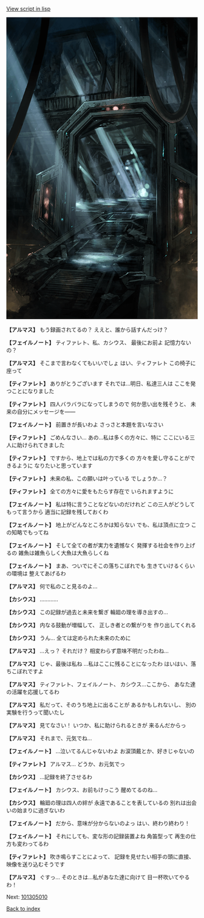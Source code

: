 [View script in lisp](../scripts/101304060.txt)

![bifrost.png](../images/backgrounds/bifrost.png)

**【アルマス】**
もう録画されてるの？
ええと、誰から話すんだっけ？

**【フェイルノート】**
ティファレト、私、カシウス、
最後にお前よ
記憶力ないの？

**【アルマス】**
そこまで言わなくてもいいでしょ
はい、ティファレト
この椅子に座って

**【ティファレト】**
ありがとうございます
それでは…明日、私達三人は
ここを発つことになりました

**【ティファレト】**
四人バラバラになってしまうので
何か思い出を残そうと、
未来の自分にメッセージを――

**【フェイルノート】**
前置きが長いわよ
さっさと本題を言いなさい

**【ティファレト】**
ごめんなさい…
あの…私は多くの方々に、特に
ここにいる三人に助けられてきました

**【ティファレト】**
ですから、地上では私の力で多くの
方々を愛し守ることができるように
なりたいと思っています

**【ティファレト】**
未来の私、この願いは叶っている
でしょうか…？

**【ティファレト】**
全ての方々に愛をもたらす存在で
いられますように

**【フェイルノート】**
私は特に言うことなどないのだけれど
この三人がどうしてもって言うから
適当に記録を残しておくわ

**【フェイルノート】**
地上がどんなところかは知らない
でも、私は頂点に立つ
この知略でもってね

**【フェイルノート】**
そして全ての者が実力を遺憾なく
発揮する社会を作り上げるの
雑魚は雑魚らしく大魚は大魚らしくね

**【フェイルノート】**
まあ、ついでにそこの落ちこぼれでも
生きていけるくらいの環境は
整えてあげるわ

**【アルマス】**
何で私のこと見るのよ…

**【カシウス】**
…………

**【カシウス】**
この記録が過去と未来を繋ぎ
輪廻の理を導き出すの…

**【カシウス】**
内なる鼓動が増幅して、
正しき者との繋がりを
作り出してくれる

**【カシウス】**
うん…
全ては定められた未来のために

**【アルマス】**
…えっ？
それだけ？
相変わらず意味不明だったわね…

**【アルマス】**
じゃ、最後は私ね
…私はここに残ることになったわ
はいはい、落ちこぼれですよ

**【アルマス】**
ティファレト、フェイルノート、
カシウス…ここから、
あなた達の活躍を応援してるわ

**【アルマス】**
私だって、そのうち地上に出ることが
あるかもしれないし、
別の実験を行うって聞いたし

**【アルマス】**
見てなさい！
いつか、私に助けられるときが
来るんだからっ

**【アルマス】**
それまで、元気でね…

**【フェイルノート】**
…泣いてるんじゃないわよ
お涙頂戴とか、好きじゃないの

**【ティファレト】**
アルマス…
どうか、お元気でっ

**【カシウス】**
…記録を終了させるわ

**【フェイルノート】**
カシウス、お前もけっこう
醒めてるのね…

**【カシウス】**
輪廻の理は四人の絆が
永遠であることを表しているの
別れは出会いの始まりに過ぎないわ

**【フェイルノート】**
だから、意味が分からないのよっ
はい、終わり終わり！

**【フェイルノート】**
それにしても、変な形の記録装置よね
角笛型って
再生の仕方も変わってるわ

**【ティファレト】**
吹き鳴らすことによって、
記録を見せたい相手の頭に直接、
映像を送り込むそうです

**【アルマス】**
ぐすっ…
そのときは…私があなた達に向けて
目一杯吹いてやるわ！


Next: [101305010](101305010.md)

[Back to index](index.md)
